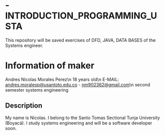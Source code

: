 # -INTRODUCTION_PROGRAMMING_USTA
This repository will be saved exercises of DFD, JAVA, DATA BASES of the Systems engineer.
# Information of maker
Andres Nicolas Morales Perez\n
18 years old\n
E-MAIL: andres.moralesp@usantoto.edu.co - nm902362@gmail.com\n
second semester systems engineering
## Description
My name is Nicolas. I belong to the Santo Tomas Sectional Tunja University (Boyacá). I study systems engineering and will be a software developer soon.
